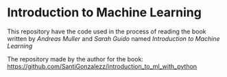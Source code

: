 # Introduction to Machine Learning

This repository have the code used in the process of reading the book written by _Andreas Muller_ and _Sarah Guido_ named _Introduction to Machine Learning_

The repository made by the author for the book: https://github.com/SantiGonzalezz/introduction_to_ml_with_python
